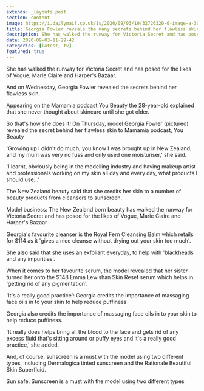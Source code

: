 ```yaml
---
extends: _layouts.post
section: content
image: https://i.dailymail.co.uk/1s/2020/09/03/10/32726320-0-image-a-30_1599124029455.jpg 
title: Georgia Fowler reveals the many secrets behind her flawless skin 
description: She has walked the runway for Victoria Secret and has posed for the likes of Vogue, Marie Claire and Harpers Bazaar.  
date: 2020-09-03-11-29-42 
categories: [latest, tv] 
featured: true 
--- 
```

She has walked the runway for Victoria Secret and has posed for the likes of Vogue, Marie Claire and Harper's Bazaar. 

And on Wednesday, Georgia Fowler revealed the secrets behind her flawless skin. 

Appearing on the Mamamia podcast You Beauty the 28-year-old explained that she never thought about skincare until she got older. 

So that's how she does it! On Thursday, model Georgia Fowler (pictured) revealed the secret behind her flawless skin to Mamamia podcast, You Beauty

'Growing up I didn't do much, you know I was brought up in New Zealand, and my mum was very no fuss and only used one moisturiser,' she said.   

'I learnt, obviously being in the modelling industry and having makeup artist and professionals working on my skin all day and every day, what products I should use...'

The New Zealand beauty said that she credits her skin to a number of beauty products from cleansers to sunscreen. 

Model business: The New Zealand born beauty has walked the runway for Victoria Secret and has posed for the likes of Vogue, Marie Claire and Harper's Bazaar

Georgia's favourite cleanser is the Royal Fern Cleansing Balm which retails for $114 as it 'gives a nice cleanse without drying out your skin too much'.

She also said that she uses an exfoliant everyday, to help with 'blackheads and any impurities'. 

When it comes to her favourite serum, the model revealed that her sister turned her onto the $148 Emma Lewishan Skin Reset serum which helps in 'getting rid of any pigmentation'.  

'It's a really good practice': Georgia credits the importance of massaging face oils in to your skin to help reduce puffiness

Georgia also credits the importance of massaging face oils in to your skin to help reduce puffiness. 

'It really does helps bring all the blood to the face and gets rid of any excess fluid that's sitting around or puffy eyes and it's a really good practice,' she added. 

And, of course, sunscreen is a must with the model using two different types, including Dermalogica tinted sunscreen and the Rationale Beautiful Skin Superfluid. 

Sun safe: Sunscreen is a must with the model using two different types


